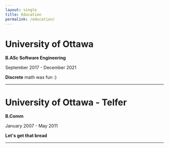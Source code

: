 ```yaml
---
layout: single
title: Education
permalink: /education/
---
```



# University of Ottawa

**B.ASc Software Engineering**

September 2017 - December 2021

**Discrete** math was fun :)

---
# University of Ottawa - Telfer

**B.Comm**

January 2007 - May 2011

**Let's get that bread**

---


